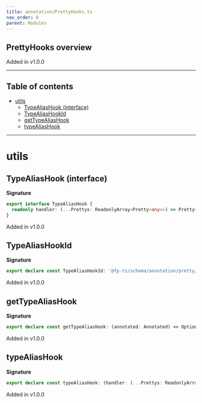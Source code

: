 ```yaml
---
title: annotation/PrettyHooks.ts
nav_order: 8
parent: Modules
---
```


## PrettyHooks overview

Added in v1.0.0

---

<h2 class="text-delta">Table of contents</h2>

- [utils](#utils)
  - [TypeAliasHook (interface)](#typealiashook-interface)
  - [TypeAliasHookId](#typealiashookid)
  - [getTypeAliasHook](#gettypealiashook)
  - [typeAliasHook](#typealiashook)

---

# utils

## TypeAliasHook (interface)

**Signature**

```ts
export interface TypeAliasHook {
  readonly handler: (...Prettys: ReadonlyArray<Pretty<any>>) => Pretty<any>
}
```

Added in v1.0.0

## TypeAliasHookId

**Signature**

```ts
export declare const TypeAliasHookId: '@fp-ts/schema/annotation/pretty/TypeAliasHook'
```

Added in v1.0.0

## getTypeAliasHook

**Signature**

```ts
export declare const getTypeAliasHook: (annotated: Annotated) => Option<TypeAliasHook>
```

Added in v1.0.0

## typeAliasHook

**Signature**

```ts
export declare const typeAliasHook: (handler: (...Prettys: ReadonlyArray<Pretty<any>>) => Pretty<any>) => TypeAliasHook
```

Added in v1.0.0
